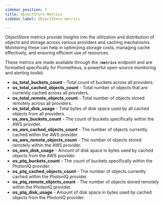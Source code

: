 ```yaml
---
sidebar_position: 7
title: ObjectStore Metrics
sidebar_label: ObjectStore metrics

---
```


ObjectStore metrics provide insights into the utilization and distribution of objects and storage across various providers and caching mechanisms. Monitoring these can help in optimizing storage costs, managing cache effectively, and ensuring efficient use of resources.

These metrics are made available through the **`/metrics`** endpoint and are formatted specifically for Prometheus, a powerful open-source monitoring and alerting toolkit.

- **os_total_buckets_count** - Total count of buckets across all providers.
- **os_total_cached_objects_count** - Total number of objects that are currently cached across all providers.
- **os_total_remote_objects_count** - Total number of objects stored remotely across all providers.
- **os_total_disk_usage** - Total bytes of disk space used by all cached objects from all providers.
- **os_aws_buckets_count** - The count of buckets specifically within the AWS provider.
- **os_aws_cached_objects_count** - The number of objects currently cached within the AWS provider.
- **os_aws_remote_objects_count** - The number of objects stored remotely within the AWS provider.
- **os_aws_disk_usage** - Amount of disk space in bytes used by cached objects from the AWS provider.
- **os_ptq_buckets_count** - The count of buckets specifically within the PhotonIQ provider.
- **os_ptq_cached_objects_count** - The number of objects currently cached within the PhotonIQ provider.
- **os_ptq_remote_objects_count** - The number of objects stored remotely within the PhotonIQ provider.
- **os_ptq_disk_usage** - Amount of disk space in bytes used by cached objects from the PhotonIQ provider.